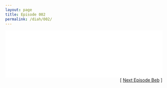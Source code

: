 ```yaml
---
layout: page
title: Episode 002
permalink: /diah/002/
---
```


<iframe allowfullscreen="true" frameborder="0" style="width:100%;" marginheight="0" marginwidth="0" mozallowfullscreen="true" scrolling="NO" src="//gdriveplayer.us/embed2.php?link=KkMTjtZCT5eJ2GrMAfCNuAo8w9%252BGhE6FdNlFPGuCcKWJUHTpC25UttZNwN2q9Ja5d0Qa3C87HPxc12OXjN%252BbJZQ2vWEMiWUsqwyIzYHXDlKnH5RkMZB7uWru6TolorjPEBT1bodRD6fz83nQ1Gy1DwnAAB8Xp87GLHWLIgszwJB8ta0UW0Y5QsCV9a3NZqZ4qIL%252BSDMWjYTPsemf095Pe8&amp;no_adult=yes" webkitallowfullscreen="true"></iframe>

<div align="right">[ <a href="/diah/003/">Next Episode Beb</a> ]</div>

